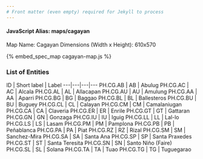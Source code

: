 ```yaml
---
# Front matter (even empty) required for Jekyll to process
---
```


#### JavaScript Alias: maps/cagayan

Map Name: Cagayan
Dimensions (Width x Height): 610x570



{% embed_spec_map cagayan-map.js %}

### List of Entities

ID | Short label | Label
---|---|---|---
PH.CG.AB | AB | Abulug
PH.CG.AC | AC | Alcala
PH.CG.AL | AL | Allacapan
PH.CG.AU | AU | Amulung
PH.CG.AA | AA | Aparri
PH.CG.BG | BG | Baggao
PH.CG.BL | BL | Ballesteros
PH.CG.BU | BU | Buguey
PH.CG.CL | CL | Calayan
PH.CG.CM | CM | Camalaniugan
PH.CG.CA | CA | Claveria
PH.CG.ER | ER | Enrile
PH.CG.GT | GT | Gattaran
PH.CG.GN | GN | Gonzaga
PH.CG.IU | IU | Iguig
PH.CG.LL | LL | Lal-lo
PH.CG.LS | LS | Lasam
PH.CG.PM | PM | Pamplona
PH.CG.PB | PB | Peñablanca
PH.CG.PA | PA | Piat
PH.CG.RZ | RZ | Rizal
PH.CG.SM | SM | Sanchez-Mira
PH.CG.SA | SA | Santa Ana
PH.CG.SP | SP | Santa Praxedes
PH.CG.ST | ST | Santa Teresita
PH.CG.SN | SN | Santo Niño (Faire)
PH.CG.SL | SL | Solana
PH.CG.TA | TA | Tuao
PH.CG.TG | TG | Tuguegarao